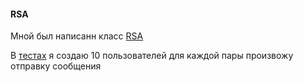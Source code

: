 #### RSA
Мной был написанн класс [RSA](/src/main/kotlin/ru/leidenn/lab/cryptography/RSA.kt) 


В [тестах](/src/test/kotlin/ru/leidenn/lab/cryptography/RSATest.kt) я создаю 10 пользователей для каждой пары произвожу отправку сообщения    

